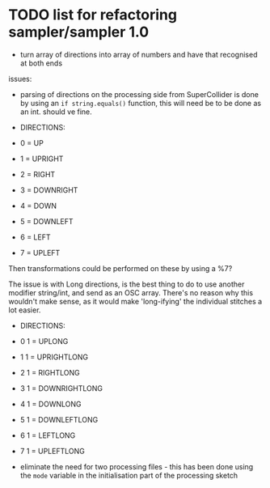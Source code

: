 # TODO list for refactoring sampler/sampler 1.0

- turn array of directions into array of numbers and have that recognised at both ends

issues:
- parsing of directions on the processing side from SuperCollider is done by using an `if string.equals()` function, this will need be to be done as an int. should ve fine.

- DIRECTIONS:
- 0 = UP
- 1 = UPRIGHT
- 2 = RIGHT
- 3 = DOWNRIGHT
- 4 = DOWN
- 5 = DOWNLEFT
- 6 = LEFT
- 7 = UPLEFT

Then transformations could be performed on these by using a %7?

The issue is with Long directions, is the best thing to do to use another modifier string/int, and send as an OSC array. There's no reason why this wouldn't make sense, as it would make 'long-ifying' the individual stitches a lot easier.

- DIRECTIONS:
- 0 1 = UPLONG
- 1 1 = UPRIGHTLONG
- 2 1 = RIGHTLONG
- 3 1 = DOWNRIGHTLONG
- 4 1 = DOWNLONG
- 5 1 = DOWNLEFTLONG
- 6 1 = LEFTLONG
- 7 1 = UPLEFTLONG





- eliminate the need for two processing files - this has been done using the `mode` variable in the initialisation part of the processing sketch

